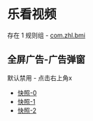 # 乐看视频

存在 1 规则组 - [com.zhl.bmi](/src/apps/com.zhl.bmi.ts)

## 全屏广告-广告弹窗

默认禁用 - 点击右上角x

- [快照-0](https://i.gkd.li/import/13255787)
- [快照-1](https://i.gkd.li/import/13255786)
- [快照-2](https://i.gkd.li/import/13542343)
